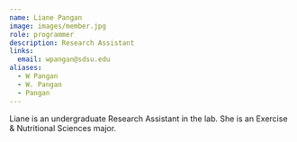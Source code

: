 ```yaml
---
name: Liane Pangan
image: images/member.jpg
role: programmer
description: Research Assistant
links:
  email: wpangan@sdsu.edu
aliases:
  - W Pangan
  - W. Pangan
  - Pangan
---
```


Liane is an undergraduate Research Assistant in the lab. She is an Exercise & Nutritional Sciences major.
